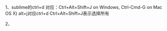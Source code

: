1、sublime的ctrl+d   对应：Ctrl+Alt+Shift+J on Windows, Ctrl-Cmd-G on Mac OS X)
alt+j对应ctrl+d
Ctrl+Alt+Shift+J表示选择所有

2、